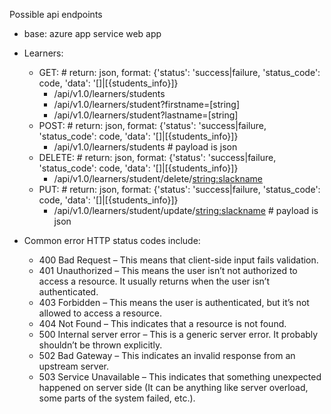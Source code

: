 Possible api endpoints
- base: azure app service web app
- Learners: 
   - GET: # return: json, format: {'status': 'success|failure, 'status_code': code, 'data': '[]|[{students_info}]}
      - /api/v1.0/learners/students
      - /api/v1.0/learners/student?firstname=[string]
      - /api/v1.0/learners/student?lastname=[string]
   - POST: # return: json, format: {'status': 'success|failure, 'status_code': code, 'data': '[]|[{students_info}]}
      - /api/v1.0/learners/students # payload is json
   - DELETE: # return: json, format: {'status': 'success|failure, 'status_code': code, 'data': '[]|[{students_info}]}
      - /api/v1.0/learners/student/delete/<string:slackname>
   - PUT: # return: json, format: {'status': 'success|failure, 'status_code': code, 'data': '[]|[{students_info}]}
       - /api/v1.0/learners/student/update/<string:slackname> # payload is json
    
- Common error HTTP status codes include:
    - 400 Bad Request – This means that client-side input fails validation.
    - 401 Unauthorized – This means the user isn’t not authorized to access a resource. It usually returns when the user isn’t authenticated.
    - 403 Forbidden – This means the user is authenticated, but it’s not allowed to access a resource.
    - 404 Not Found – This indicates that a resource is not found.
    - 500 Internal server error – This is a generic server error. It probably shouldn’t be thrown explicitly.
    - 502 Bad Gateway – This indicates an invalid response from an upstream server.
    - 503 Service Unavailable – This indicates that something unexpected happened on server side (It can be anything like server overload, some parts of the system failed, etc.).
